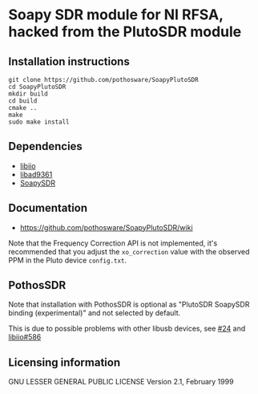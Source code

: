 # Soapy SDR module for NI RFSA, hacked from the PlutoSDR module

## Installation instructions

```
git clone https://github.com/pothosware/SoapyPlutoSDR
cd SoapyPlutoSDR
mkdir build
cd build
cmake ..
make
sudo make install
```

## Dependencies

- [libiio](https://github.com/analogdevicesinc/libiio)
- [libad9361](https://github.com/analogdevicesinc/libad9361-iio)
- [SoapySDR](https://github.com/pothosware/SoapySDR)

## Documentation

* https://github.com/pothosware/SoapyPlutoSDR/wiki

Note that the Frequency Correction API is not implemented,
it's recommended that you adjust the `xo_correction` value with the observed PPM in the Pluto device `config.txt`.

## PothosSDR

Note that installation with PothosSDR is optional as "PlutoSDR SoapySDR binding (experimental)" and not selected by default.

This is due to possible problems with other libusb devices,
see [#24](https://github.com/pothosware/SoapyPlutoSDR/issues/24)
and [libiio#586](https://github.com/analogdevicesinc/libiio/issues/586)

## Licensing information

GNU LESSER GENERAL PUBLIC LICENSE Version 2.1, February 1999
